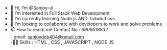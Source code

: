- 👋 Hi, I’m @Sanjoy-ui
- 👀 I’m interested in Full Stack Web Development
- 🌱 I’m currently learning Node.js AND Tailwind css
- 💞️ I’m looking to collaborate with developers to work and solve problems 
- 📫 How to reach me Contact No : <i>6909518832</i> <br> - gmail: sanjoydeb404@gmail.com<br>
-🧑‍💻 Skills : HTML , CSS , JAVASCRIPT , NODE JS
<!--- - 😄 Pronouns: ...
- ⚡ Fun fact: ... ---!>

<!---
Sanjoy-ui/Sanjoy-ui is a ✨ special ✨ repository because its `README.md` (this file) appears on your GitHub profile.
You can click the Preview link to take a look at your changes.
--->

